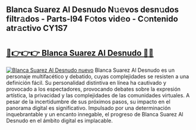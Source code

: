 ## Blanca Suarez Al Desnudo N𝚞𝚎vos desn𝚞dos filtr𝚊dos - Parts-l94 F𝚘tos vid𝚎o - C𝚘ntenido atr𝚊ctivo CY1S7

# <h2><a href="http://mb2e3zd.tromn.icu/?c=Blanca+Suarez+Al+Desnudo">🔗👉👉👉 Blanca Suarez Al Desnudo 🔗🔗</a></h2>

[![Blanca Suarez Al Desnudo nuevo](https://i.imgur.com/pEAQMta.gif)](http://mb2e3zd.tromn.icu/?c=Blanca+Suarez+Al+Desnudo)
Blanca Suarez Al Desnudo es un personaje multifacético y debatido, cuyas complejidades se resisten a una definición fácil.  Su personalidad distintiva en línea ha cautivado y provocado a los espectadores, provocando debates sobre la expresión artística, la privacidad y las complejidades de las comunidades virtuales. A pesar de la incertidumbre de sus próximos pasos, su impacto en el panorama digital es significativo. Impulsado por una determinación inquebrantable y un encanto innegable, el progreso de Blanca Suarez Al Desnudo en el ámbito digital es implacable.
